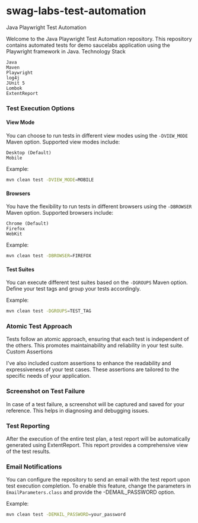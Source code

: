 # swag-labs-test-automation

Java Playwright Test Automation

Welcome to the Java Playwright Test Automation repository. This repository contains automated tests for demo saucelabs application using the Playwright framework in Java.
Technology Stack

    Java
    Maven
    Playwright
    log4j
    JUnit 5
    Lombok
    ExtentReport

### Test Execution Options
#### View Mode

You can choose to run tests in different view modes using the `-DVIEW_MODE` Maven option. Supported view modes include:

    Desktop (Default)
    Mobile

Example:

```bash
mvn clean test -DVIEW_MODE=MOBILE
```
#### Browsers

You have the flexibility to run tests in different browsers using the `-DBROWSER` Maven option. Supported browsers include:

    Chrome (Default)
    Firefox
    WebKit

Example:

```bash
mvn clean test -DBROWSER=FIREFOX
````
#### Test Suites

You can execute different test suites based on the `-DGROUPS` Maven option. Define your test tags and group your tests accordingly.

Example:

```bash
mvn clean test -DGROUPS=TEST_TAG
```
### Atomic Test Approach

Tests follow an atomic approach, ensuring that each test is independent of the others. This promotes maintainability and reliability in your test suite.
Custom Assertions

I've also included custom assertions to enhance the readability and expressiveness of your test cases. These assertions are tailored to the specific needs of your application.
### Screenshot on Test Failure

In case of a test failure, a screenshot will be captured and saved for your reference. This helps in diagnosing and debugging issues.
### Test Reporting

After the execution of the entire test plan, a test report will be automatically generated using ExtentReport. This report provides a comprehensive view of the test results.
### Email Notifications

You can configure the repository to send an email with the test report upon test execution completion. To enable this feature, change the parameters in `EmailParameters.class` and provide the -DEMAIL_PASSWORD option.

Example:

```bash
mvn clean test -DEMAIL_PASSWORD=your_password
```